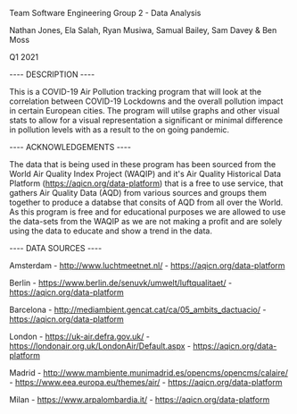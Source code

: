 Team Software Engineering Group 2 - Data Analysis

Nathan Jones, Ela Salah, Ryan Musiwa, Samual Bailey, Sam Davey & Ben Moss

Q1 2021

---- DESCRIPTION ----

This is a COVID-19 Air Pollution tracking program that will look at the correlation between COVID-19 Lockdowns and the overall pollution impact in certain European cities. The program will utilse graphs and other visual stats to allow for a visual representation a significant or minimal difference in pollution levels with as a result to the on going pandemic.

---- ACKNOWLEDGEMENTS ----

The data that is being used in these program has been sourced from the World Air Quality Index Project (WAQIP) and it's Air Quality Historical Data Platform 
(https://aqicn.org/data-platform) that is a free to use service, that gathers Air Quality Data (AQD) from various sources and groups them together to produce 
a databse that consits of AQD from all over the World. As this program is free and for educational purposes we are allowed to use the data-sets from the WAQIP
as we are not making a profit and are solely using the data to educate and show a trend in the data.

---- DATA SOURCES ----

Amsterdam - http://www.luchtmeetnet.nl/
          - https://aqicn.org/data-platform

Berlin    - https://www.berlin.de/senuvk/umwelt/luftqualitaet/
          - https://aqicn.org/data-platform

Barcelona - http://mediambient.gencat.cat/ca/05_ambits_dactuacio/
          - https://aqicn.org/data-platform

London    - https://uk-air.defra.gov.uk/
          - https://londonair.org.uk/LondonAir/Default.aspx
          - https://aqicn.org/data-platform

Madrid    - http://www.mambiente.munimadrid.es/opencms/opencms/calaire/
          - https://www.eea.europa.eu/themes/air/
          - https://aqicn.org/data-platform

Milan     - https://www.arpalombardia.it/
          - https://aqicn.org/data-platform


